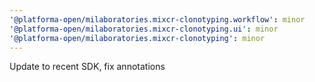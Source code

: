 ```yaml
---
'@platforma-open/milaboratories.mixcr-clonotyping.workflow': minor
'@platforma-open/milaboratories.mixcr-clonotyping.ui': minor
'@platforma-open/milaboratories.mixcr-clonotyping': minor
---
```


Update to recent SDK, fix annotations
